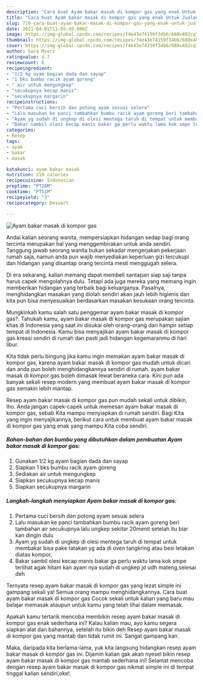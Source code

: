 ```yaml
---
description: "Cara buat Ayam bakar masak di kompor gas yang enak Untuk Jualan"
title: "Cara buat Ayam bakar masak di kompor gas yang enak Untuk Jualan"
slug: 719-cara-buat-ayam-bakar-masak-di-kompor-gas-yang-enak-untuk-jualan
date: 2021-04-01T11:05:49.890Z
image: https://img-global.cpcdn.com/recipes/f4e43e74159f34b6/680x482cq70/ayam-bakar-masak-di-kompor-gas-foto-resep-utama.jpg
thumbnail: https://img-global.cpcdn.com/recipes/f4e43e74159f34b6/680x482cq70/ayam-bakar-masak-di-kompor-gas-foto-resep-utama.jpg
cover: https://img-global.cpcdn.com/recipes/f4e43e74159f34b6/680x482cq70/ayam-bakar-masak-di-kompor-gas-foto-resep-utama.jpg
author: Sara Myers
ratingvalue: 4.7
reviewcount: 6
recipeingredient:
- "1/2 kg ayam bagian dada dan sayap"
- "1 bks bumbu racik ayam goreng"
- " air untuk mengungkep"
- "secukupnya kecap manis"
- "secukupnya margarin"
recipeinstructions:
- "Pertama cuci bersih dan potong ayam sesuai selera"
- "Lalu masukan ke panci tambahkan bumbu racik ayam goreng beri tambahan air secukupnya lalu ungkep sekitar 20menit setelah itu biar kan dingin dulu"
- "Ayam yg sudah di ungkep di olesi mentega taruh di tempat untuk membakar bisa pake tatakan yg ada di oven tangkring atau besi letakan diatas kompor,"
- "Bakar sambil olesi kecap manis bakar ga perlu waktu lama kok smpe terlihat agak hitam kan ayam nya sudah di ungkep jd udh mateng,selesai deh"
categories:
- Resep
tags:
- ayam
- bakar
- masak

katakunci: ayam bakar masak 
nutrition: 219 calories
recipecuisine: Indonesian
preptime: "PT28M"
cooktime: "PT51M"
recipeyield: "3"
recipecategory: Dessert

---
```



![Ayam bakar masak di kompor gas](https://img-global.cpcdn.com/recipes/f4e43e74159f34b6/680x482cq70/ayam-bakar-masak-di-kompor-gas-foto-resep-utama.jpg)

Andai kalian seorang wanita, mempersiapkan hidangan sedap bagi orang tercinta merupakan hal yang menggembirakan untuk anda sendiri. Tanggung jawab seorang  wanita bukan sekadar mengerjakan pekerjaan rumah saja, namun anda pun wajib menyediakan keperluan gizi tercukupi dan hidangan yang disantap orang tercinta mesti menggugah selera.

Di era  sekarang, kalian memang dapat membeli santapan siap saji tanpa harus capek mengolahnya dulu. Tetapi ada juga mereka yang memang ingin memberikan hidangan yang terbaik bagi keluarganya. Pasalnya, menghidangkan masakan yang diolah sendiri akan jauh lebih higienis dan kita pun bisa menyesuaikan berdasarkan masakan kesukaan orang tercinta. 



Mungkinkah kamu salah satu penggemar ayam bakar masak di kompor gas?. Tahukah kamu, ayam bakar masak di kompor gas merupakan sajian khas di Indonesia yang saat ini disukai oleh orang-orang dari hampir setiap tempat di Indonesia. Kamu bisa menyajikan ayam bakar masak di kompor gas kreasi sendiri di rumah dan pasti jadi hidangan kegemaranmu di hari libur.

Kita tidak perlu bingung jika kamu ingin memakan ayam bakar masak di kompor gas, karena ayam bakar masak di kompor gas mudah untuk dicari dan anda pun boleh menghidangkannya sendiri di rumah. ayam bakar masak di kompor gas boleh dimasak lewat beraneka cara. Kini pun ada banyak sekali resep modern yang membuat ayam bakar masak di kompor gas semakin lebih mantap.

Resep ayam bakar masak di kompor gas pun mudah sekali untuk dibikin, lho. Anda jangan capek-capek untuk memesan ayam bakar masak di kompor gas, sebab Kita mampu menyiapkan di rumah sendiri. Bagi Kita yang ingin menyajikannya, berikut cara untuk membuat ayam bakar masak di kompor gas yang enak yang mampu Kita coba sendiri.

<!--inarticleads1-->

##### Bahan-bahan dan bumbu yang dibutuhkan dalam pembuatan Ayam bakar masak di kompor gas:

1. Gunakan 1/2 kg ayam bagian dada dan sayap
1. Siapkan 1 bks bumbu racik ayam goreng
1. Sediakan  air untuk mengungkep
1. Siapkan secukupnya kecap manis
1. Siapkan secukupnya margarin




<!--inarticleads2-->

##### Langkah-langkah menyiapkan Ayam bakar masak di kompor gas:

1. Pertama cuci bersih dan potong ayam sesuai selera
1. Lalu masukan ke panci tambahkan bumbu racik ayam goreng beri tambahan air secukupnya lalu ungkep sekitar 20menit setelah itu biar kan dingin dulu
1. Ayam yg sudah di ungkep di olesi mentega taruh di tempat untuk membakar bisa pake tatakan yg ada di oven tangkring atau besi letakan diatas kompor,
1. Bakar sambil olesi kecap manis bakar ga perlu waktu lama kok smpe terlihat agak hitam kan ayam nya sudah di ungkep jd udh mateng,selesai deh




Ternyata resep ayam bakar masak di kompor gas yang lezat simple ini gampang sekali ya! Semua orang mampu menghidangkannya. Cara buat ayam bakar masak di kompor gas Cocok sekali untuk kalian yang baru mau belajar memasak ataupun untuk kamu yang telah lihai dalam memasak.

Apakah kamu tertarik mencoba membikin resep ayam bakar masak di kompor gas enak sederhana ini? Kalau kalian mau, ayo kamu segera siapkan alat dan bahannya, setelah itu bikin deh Resep ayam bakar masak di kompor gas yang mantab dan tidak rumit ini. Sangat gampang kan. 

Maka, daripada kita berlama-lama, yuk kita langsung hidangkan resep ayam bakar masak di kompor gas ini. Dijamin kalian gak akan nyesel bikin resep ayam bakar masak di kompor gas mantab sederhana ini! Selamat mencoba dengan resep ayam bakar masak di kompor gas nikmat simple ini di tempat tinggal kalian sendiri,oke!.

